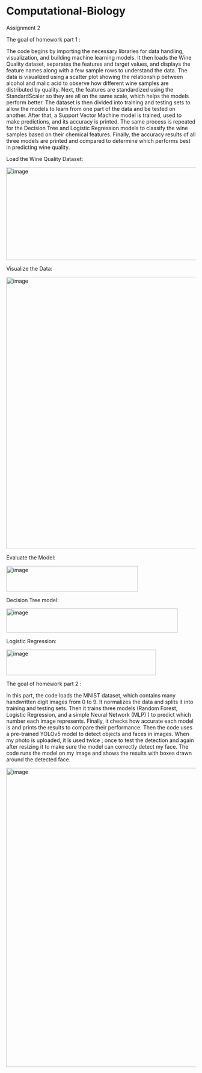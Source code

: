 # Computational-Biology
Assignment 2

The goal of homework  part 1 :

The code begins by importing the necessary libraries for data handling, visualization, and building machine learning models. It then loads the Wine Quality dataset, separates the features and target values, and displays the feature names along with a few sample rows to understand the data. The data is visualized using a scatter plot showing the relationship between alcohol and malic acid to observe how different wine samples are distributed by quality. Next, the features are standardized using the StandardScaler so they are all on the same scale, which helps the models perform better. The dataset is then divided into training and testing sets to allow the models to learn from one part of the data and be tested on another. After that, a Support Vector Machine model is trained, used to make predictions, and its accuracy is printed. The same process is repeated for the Decision Tree and Logistic Regression models to classify the wine samples based on their chemical features. Finally, the accuracy results of all three models are printed and compared to determine which performs best in predicting wine quality.

Load the Wine Quality Dataset:

<img width="1994" height="246" alt="image" src="https://github.com/user-attachments/assets/9cdcd87b-63ba-4e9f-bb01-8f61f1a6302c" />

Visualize the Data:

<img width="1024" height="722" alt="image" src="https://github.com/user-attachments/assets/91fd02a1-ac59-47fe-a6c3-a68e0a828e34" />

Evaluate the Model:

<img width="350" height="68" alt="image" src="https://github.com/user-attachments/assets/be446f3a-462e-4f00-a50e-e5bf149d1d21" />

Decision Tree model:

<img width="456" height="64" alt="image" src="https://github.com/user-attachments/assets/71447f2e-123c-4ecd-aed1-884506575b72" />

Logistic Regression:

<img width="398" height="68" alt="image" src="https://github.com/user-attachments/assets/1a2257bb-9143-4537-baa5-5a2f1599df6e" />



The goal of homework part 2 : 

In this part, the code loads the MNIST dataset, which contains many handwritten digit images from 0 to 9. It normalizes the data and splits it into training and testing sets. Then it trains three models (Random Forest, Logistic Regression, and a simple Neural Network (MLP) ) to predict which number each image represents. Finally, it checks how accurate each model is and prints the results to compare their performance.
Then the code uses a pre-trained YOLOv5 model to detect objects and faces in images. When my photo is uploaded, it is used twice ; once to test the detection and again after resizing it to make sure the model can correctly detect my face. The code runs the model on my image and shows the results with boxes drawn around the detected face.

<img width="1126" height="794" alt="image" src="https://github.com/user-attachments/assets/d553310c-d063-4f71-8aa6-76372ea2676f" />

